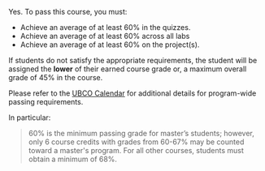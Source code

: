 Yes. To pass this course, you must:

- Achieve an average of at least 60% in the quizzes.
- Achieve an average of at least 60% across all labs 
- Achieve an average of at least 60% on the project(s).

If students do not satisfy the appropriate requirements, the student will be assigned the **lower** of their earned course grade or, a maximum overall grade of 45% in the course.

Please refer to the [UBCO Calendar](http://www.calendar.ubc.ca/okanagan/index.cfm?tree=18,285,984,1168) for additional details for program-wide passing requirements. 

In particular:

> 60% is the minimum passing grade for master’s students; however, only 6 course credits with grades from 60-67% may be counted toward a master's program. For all other courses, students must obtain a minimum of 68%.
